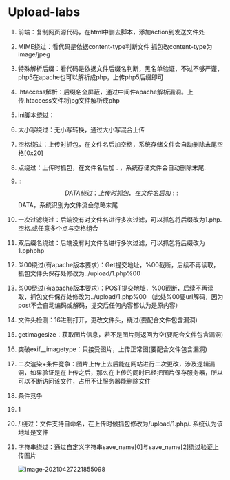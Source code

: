 # Upload-labs

1. 前端：复制网页源代码，在html中删去脚本，添加action到发送文件处

2. MIME绕过：看代码是依据content-type判断文件   抓包改content-type为image/jpeg

3. 特殊解析后缀：看代码是依据文件后缀名判断，黑名单验证，不过不够严谨，php5在apache也可以解析成php，上传php5后缀即可

4. .htaccess解析：后缀名全屏蔽，通过中间件apache解析漏洞。上传.htaccess文件将jpg文件解析成php

5. ini脚本绕过：

6. 大小写绕过：无小写转换，通过大小写混合上传

7. 空格绕过：上传时抓包，在文件名后加空格，系统存储文件会自动删除末尾空格[0x20]

8. 点绕过：上传时抓包，在文件名后加 . ，系统存储文件会自动删除末尾. 

9. ::$$DATA绕过：上传时抓包，在文件名后加::$$DATA，系统识别为文件流会忽略末尾 

10. 一次过滤绕过：后端没有对文件名进行多次过滤，可以抓包将后缀改为1.php.空格.或任意多个点与空格组合

11. 双后缀名绕过：后端没有对文件名进行多次过滤，可以抓包将后缀改为1.pphphp

12. %00绕过(有apache版本要求)：Get提交地址，%00截断，后续不再读取，抓包文件头保存处修改为../upload/1.php%00   

13. %00绕过(有apache版本要求)：POST提交地址，%00截断，后续不再读取，抓包文件保存处修改为../upload/1.php%00   （此处%00要url解码，因为post不会自动编码或解码，提交后任何内容都认为是原内容）

14. 文件头检测：16进制打开，更改文件头，绕过(要配合文件包含漏洞)

15. getimagesize：获取图片信息，若不是图片则返回为空(要配合文件包含漏洞)

16. 突破exif__imagetype：只接受图片，上传正常图(要配合文件包含漏洞)

17. 二次渲染+条件竞争：图片上传上去后能在网站进行二次更改，涉及逻辑漏洞，如果验证是在上传之后，那么在上传的同时已经把图片保存服务器，所以可以不断访问该文件，占用不让服务器能删除文件

18. 条件竞争

19. 1

20. /.绕过：文件支持自命名，在上传时候抓包修改为/upload/1.php/.   系统认为该地址是文件

21. 字符串绕过：通过自定义字符串save_name[0]与save_name[2]绕过验证上传图片

    ![image-20210427221855098](C:\Users\Jang\AppData\Roaming\Typora\typora-user-images\image-20210427221855098.png)

